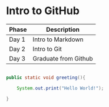# Intro to GitHub

Phase | Description
------|------------
Day 1 | Intro to Markdown
Day 2 | Intro to Git
Day 3 | Graduate from Github

```java

public static void greeting(){

	System.out.print("Hello World!");

}

```